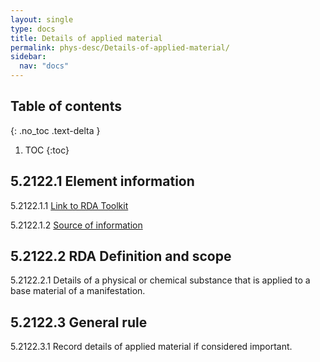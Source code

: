 ```yaml
---
layout: single
type: docs
title: Details of applied material
permalink: phys-desc/Details-of-applied-material/
sidebar:
  nav: "docs"
---
```


## Table of contents
{: .no_toc .text-delta }

1. TOC
{:toc}

## 5.2122.1 Element information

<a name="5.2122.1.1">5.2122.1.1</a> [Link to RDA Toolkit](https://beta.rdatoolkit.org/Content?externalId=en-US_ala-a272b070-0b22-3745-93bc-d21d622f422b)

<a name="5.2122.1.2">5.2122.1.2</a> [Source of information](/DCRMR/phys-desc/)

## 5.2122.2 RDA Definition and scope

<a name="5.2122.2.1">5.2122.2.1</a> Details of a physical or chemical substance that is applied to a base material of a manifestation.

## 5.2122.3 General rule 

<a name="5.2122.3.1">5.2122.3.1</a> Record details of applied material if considered important.